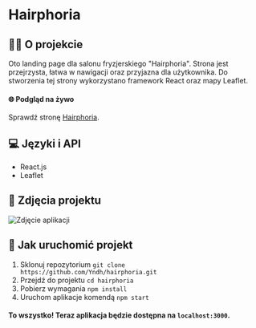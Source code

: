 # Hairphoria

## 👱‍♀️ O projekcie
  
Oto landing page dla salonu fryzjerskiego "Hairphoria". Strona jest przejrzysta, łatwa w nawigacji oraz przyjazna dla użytkownika. Do stworzenia tej strony wykorzystano framework React oraz mapy Leaflet.


#### 🌐 Podgląd na żywo

Sprawdź stronę [Hairphoria](https://yndh.github.io/hairphoria/).

## 💻 Języki i API

* React.js
* Leaflet

## 📸 Zdjęcia projektu

![Zdjęcie aplikacji](https://media.discordapp.net/attachments/826446165784002561/1103648028356771840/localhost_3000__1.png?width=194&height=676)



## 🚀 Jak uruchomić projekt

1. Sklonuj repozytorium `git clone https://github.com/Yndh/hairphoria.git`
2. Przejdź do projektu `cd hairphoria`
3. Pobierz wymagania `npm install`
4. Uruchom aplikacje komendą `npm start`
#### To wszystko! Teraz aplikacja będzie dostępna na `localhost:3000`.